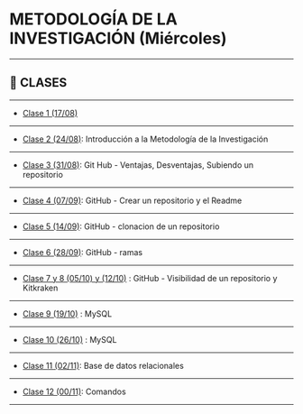 # METODOLOGÍA DE LA INVESTIGACIÓN (Miércoles)

---

## :book: CLASES

---

- [Clase 1 (17/08)](https://github.com/eugenia1984/UTN-FRSR-Programacion-1year-2semester/tree/main/metodologia_investigacion/clase1)

---

- [Clase 2 (24/08)](https://github.com/eugenia1984/UTN-FRSR-Programacion-1year-2semester/tree/arquitectura-y-sistemas-operativos/metodologia_investigacion/clase2): Introducción a la Metodología de la Investigación

---

- [Clase 3 (31/08)](https://github.com/eugenia1984/UTN-FRSR-Programacion-1year-2semester/tree/main/metodologia_investigacion/clase3): Git Hub - Ventajas, Desventajas, Subiendo un repositorio

---

- [Clase 4 (07/09)](https://github.com/eugenia1984/UTN-FRSR-Programacion-1year-2semester/tree/main/metodologia_investigacion/clase4): GitHub - Crear un repositorio y el Readme

---

- [Clase 5 (14/09)](https://github.com/eugenia1984/UTN-FRSR-Programacion-1year-2semester/tree/main/metodologia_investigacion/clase5): GitHub - clonacion de un repositorio

---

- [Clase 6 (28/09)](https://github.com/eugenia1984/UTN-FRSR-Programacion-1year-2semester/tree/main/metodologia_investigacion/clase6): GitHub - ramas

---

- [Clase 7 y 8 (05/10) y (12/10)](https://github.com/eugenia1984/UTN-FRSR-Programacion-1year-2semester/tree/main/metodologia_investigacion/clase7y8) : GitHub - Visibilidad de un repositorio y Kitkraken

---

- [Clase 9 (19/10)](https://github.com/eugenia1984/UTN-FRSR-Programacion-1year-2semester/tree/main/metodologia_investigacion/clase9) : MySQL

---

- [Clase 10 (26/10)](https://github.com/eugenia1984/UTN-FRSR-Programacion-1year-2semester/tree/main/metodologia_investigacion/clase10) : MySQL

---

- [Clase 11 (02/11)](https://github.com/eugenia1984/UTN-FRSR-Programacion-1year-2semester/tree/main/metodologia_investigacion/clase11): Base de datos relacionales

---

- [Clase 12 (00/11)](https://github.com/eugenia1984/UTN-FRSR-Programacion-1year-2semester/tree/main/metodologia_investigacion/clase11): Comandos

---
